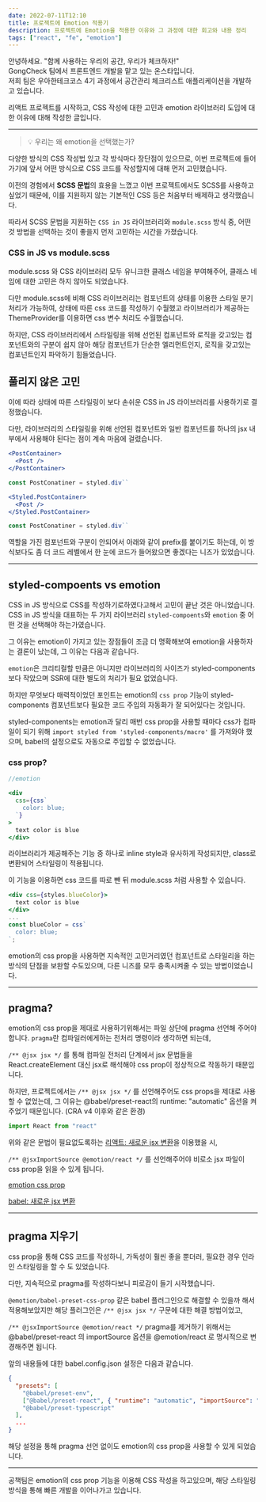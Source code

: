 ```yaml
---
date: 2022-07-11T12:10
title: 프로젝트에 Emotion 적용기
description: 프로젝트에 Emotion을 적용한 이유와 그 과정에 대한 회고와 내용 정리
tags: ["react", "fe", "emotion"]
---
```


안녕하세요. "함께 사용하는 우리의 공간, 우리가 체크하자!"</br>
GongCheck 팀에서 프론트엔드 개발을 맡고 있는 온스타입니다.</br>
저희 팀은 우아한테크코스 4기 과정에서 공간관리 체크리스트 애플리케이션을 개발하고 있습니다.

리액트 프로젝트를 시작하고, CSS 작성에 대한 고민과 emotion 라이브러리 도입에 대한 이유에 대해 작성한 글입니다.

---

> 💡 우리는 왜 emotion을 선택했는가?

다양한 방식의 CSS 작성법 있고 각 방식마다 장단점이 있으므로,
이번 프로젝트에 들어가기에 앞서 어떤 방식으로 CSS 코드를 작성할지에 대해 먼저 고민했습니다.

이전의 경험에서 **SCSS 문법**의 효용을 느꼈고 이번 프로젝트에서도 SCSS를 사용하고 싶었기 때문에, 이를 지원하지 않는 기본적인 CSS 등은 처음부터 배제하고 생각했습니다.

따라서 SCSS 문법을 지원하는 `CSS in JS` 라이브러리와 `module.scss` 방식 중, 어떤 것 방법을 선택하는 것이 좋을지 먼저 고민하는 시간을 가졌습니다.

### CSS in JS vs module.scss

module.scss 와 CSS 라이브러리 모두 유니크한 클래스 네임을 부여해주어, 클래스 네임에 대한 고민은 하지 않아도 되었습니다.

다만 module.scss에 비해 CSS 라이브러리는 컴포넌트의 상태를 이용한 스타일 분기처리가 가능하여, 상태에 따른 css 코드를 작성하기 수월했고 라이브러리가 제공하는 ThemeProvider를 이용하면 css 변수 처리도 수월했습니다.

하지만, CSS 라이브러리에서 스타일링을 위해 선언된 컴포넌트와 로직을 갖고있는 컴포넌트와의 구분이 쉽지 않아 해당 컴포넌트가 단순한 엘리먼트인지, 로직을 갖고있는 컴포넌트인지 파악하기 힘들었습니다.

## 풀리지 않은 고민

이에 따라 상태에 따른 스타일링이 보다 손쉬운 CSS in JS 라이브러리를 사용하기로 결정했습니다.

다만, 라이브러리의 스타일링을 위해 선언된 컴포넌트와 일반 컴포넌트를 하나의 jsx 내부에서 사용해야 된다는 점이 계속 마음에 걸렸습니다.

```jsx
<PostContainer>
  <Post />
</PostContainer>

const PostConatiner = styled.div``
```

```jsx
<Styled.PostContainer>
  <Post />
</Styled.PostContainer>

const PostConatiner = styled.div``
```

역할을 가진 컴포넌트와 구분이 안되어서 아래와 같이 prefix를 붙이기도 하는데, 이 방식보다도 좀 더 코드 레벨에서 한 눈에 코드가 들어왔으면 좋겠다는 니즈가 있었습니다.

---

## styled-compoents vs emotion

CSS in JS 방식으로 CSS를 작성하기로하였다고해서 고민이 끝난 것은 아니었습니다. CSS in JS 방식을 대표하는 두 가지 라이브러리 `styled-compoents`와 `emotion` 중 어떤 것을 선택해야 하는가였습니다.

그 이유는 emotion이 가지고 있는 장점들이 조금 더 명확해보여 emotion을 사용하자는 결론이 났는데, 그 이유는 다음과 같습니다.

`emotion`은 크리티컬할 만큼은 아니지만 라이브러리의 사이즈가 styled-components 보다 작았으며 SSR에 대한 별도의 처리가 필요 없었습니다.

하지만 무엇보다 매력적이었던 포인트는 emotion의 `css prop` 기능이 styled-components 컴포넌트보다 필요한 코드 주입의 자동화가 잘 되어있다는 것입니다.

styled-components는 emotion과 달리 매번 css prop을 사용할 때마다 css가 컴파일이 되기 위해 `import styled from 'styled-components/macro'` 를 가져와야 했으며, babel의 설정으로도 자동으로 주입할 수 없었습니다.

### css prop?

```jsx
//emotion

<div
  css={css`
    color: blue;
  `}
>
  text color is blue
</div>
```

라이브러리가 제공해주는 기능 중 하나로 inline style과 유사하게 작성되지만, class로 변환되어 스타일링이 적용됩니다.

이 기능을 이용하면 css 코드를 따로 뺀 뒤 module.scss 처럼 사용할 수 있습니다.

```jsx
<div css={styles.blueColor}>
  text color is blue
</div>
...
const blueColor = css`
  color: blue;
`;
```

emotion의 css prop을 사용하면 지속적인 고민거리였던 컴포넌트로 스타일리을 하는 방식의 단점을 보완할 수도있으며, 다른 니즈를 모두 충족시켜줄 수 있는 방법이었습니다.

---

## pragma?

emotion의 css prop을 제대로 사용하기위해서는 파일 상단에 pragma 선언해 주어야합니다.
`pragma`란 컴파일러에게하는 전처리 명령이라 생각하면 되는데,

`/** @jsx jsx */` 를 통해 컴파일 전처리 단계에서 jsx 문법들을 React.createElement 대신 jsx로 해석해야 css prop이 정상적으로 작동하기 때문입니다.

하지만, 프로젝트에서는 `/** @jsx jsx */` 를 선언해주어도 css props을 제대로 사용할 수 없었는데, 그 이유는 @babel/preset-react의 runtime: "automatic" 옵션을 켜주었기 때문입니다. (CRA v4 이후와 같은 환경)

```jsx
import React from "react"
```

위와 같은 문법이 필요없도록하는 [리액트: 새로운 jsx 변환](https://reactjs.org/blog/2020/09/22/introducing-the-new-jsx-transform.html)을 이용했을 시,

`/** @jsxImportSource @emotion/react */`
를 선언해주어야 비로소 jsx 파일이 css prop을 읽을 수 있게 됩니다.

[emotion css prop](https://emotion.sh/docs/css-prop#babel-preset)

[babel: 새로운 jsx 변환](https://babeljs.io/blog/2020/03/16/7.9.0#a-new-jsx-transform-11154httpsgithubcombabelbabelpull11154)

---

## pragma 지우기

css prop을 통해 CSS 코드를 작성하니, 가독성이 훨씬 좋을 뿐더러, 필요한 경우 인라인 스타일링을 할 수 도 있었습니다.

다만, 지속적으로 pragma를 작성하다보니 피로감이 들기 시작했습니다.

`@emotion/babel-preset-css-prop` 같은 babel 플러그인으로 해결할 수 있을까 해서 적용해보았지만 해당 플러그인은 `/** @jsx jsx */` 구문에 대한 해결 방법이었고,

`/** @jsxImportSource @emotion/react */` pragma를 제거하기 위해서는 @babel/preset-react 의 importSource 옵션을 @emotion/react 로 명시적으로 변경해주면 됩니다.

앞의 내용들에 대한 babel.config.json 설정은 다음과 같습니다.

```json
{
  "presets": [
    "@babel/preset-env",
    ["@babel/preset-react", { "runtime": "automatic", "importSource": "@emotion/react" }],
    "@babel/preset-typescript"
  ],
  ...
}
```

해당 설정을 통해 pragma 선언 없이도 emotion의 css prop을 사용할 수 있게 되었습니다.

---

공책팀은 emotion의 css prop 기능을 이용해 CSS 작성을 하고있으며, 해당 스타일링 방식을 통해 빠른 개발을 이어나가고 있습니다.